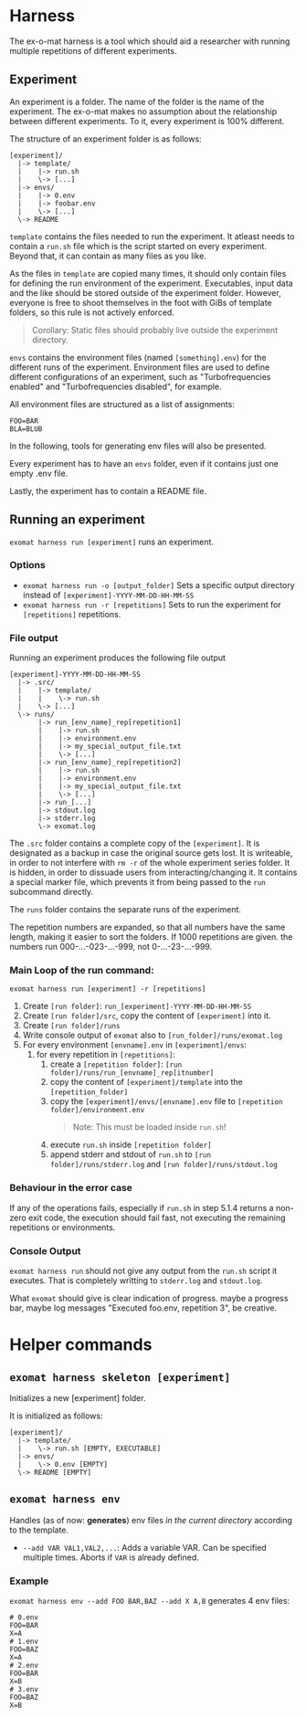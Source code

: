 # Harness

The ex-o-mat harness is a tool which should aid a researcher with running multiple repetitions of different experiments.

## Experiment

An experiment is a folder. The name of the folder is the name of the experiment.
The ex-o-mat makes no assumption about the relationship between different experiments. To it, every experiment is 100% different.

The structure of an experiment folder is as follows:

```
[experiment]/
  |-> template/
  |    |-> run.sh
  |    \-> [...]
  |-> envs/
  |    |-> 0.env
  |    |-> foobar.env
  |    \-> [...]
  \-> README
```

`template` contains the files needed to run the experiment. It atleast needs to contain a `run.sh` file which is the script started on every experiment. Beyond that, it can contain as many files as you like.

As the files in `template` are copied many times, it should only contain files for defining the run environment of the experiment. Executables, input data and the like should be stored outside of the experiment folder. However, everyone is free to shoot themselves in the foot with GiBs of template folders, so this rule is not actively enforced.

> Corollary: Static files should probably live outside the experiment directory.

`envs` contains the environment files (named `[something].env`) for the different runs of the experiment. Environment files are used to define different configurations of an experiment, such as  "Turbofrequencies enabled" and "Turbofrequencies disabled", for example.

All environment files are structured as a list of assignments:

```
FOO=BAR
BLA=BLUB
```

In the following, tools for generating env files will also be presented.

Every experiment has to have an `envs` folder, even if it contains just one empty .env file.

Lastly, the experiment has to contain a README file.

## Running an experiment

`exomat harness run [experiment]` runs an experiment.

### Options

- `exomat harness run -o [output_folder]`
  Sets a specific output directory instead of `[experiment]-YYYY-MM-DD-HH-MM-SS`
- `exomat harness run -r [repetitions]`
  Sets to run the experiment for `[repetitions]` repetitions.

### File output

Running an experiment produces the following file output

```
[experiment]-YYYY-MM-DD-HH-MM-SS
  |-> .src/
  |    |-> template/
  |    |    \-> run.sh
  |    \-> [...]
  \-> runs/
       |-> run_[env_name]_rep[repetition1]
       |    |-> run.sh
       |    |-> environment.env
       |    |-> my_special_output_file.txt
       |    \-> [...]
       |-> run_[env_name]_rep[repetition2]
       |    |-> run.sh
       |    |-> environment.env
       |    |-> my_special_output_file.txt
       |    \-> [...]
       |-> run_[...]
       |-> stdout.log
       |-> stderr.log
       \-> exomat.log
```

The `.src` folder contains a complete copy of the `[experiment]`.
It is designated as a backup in case the original source gets lost.
It is writeable, in order to not interfere with `rm -r` of the whole experiment series folder.
It is hidden, in order to dissuade users from interacting/changing it.
It contains a special marker file, which prevents it from being passed to the `run` subcommand directly.

The `runs` folder contains the separate runs of the experiment.

The repetition numbers are expanded, so that all numbers have the same length, making it easier to sort the folders.
If 1000 repetitions are given. the numbers run 000-...-023-...-999, not 0-...-23-...-999.

### Main Loop of the run command:

`exomat harness run [experiment] -r [repetitions]`
1. Create `[run folder]`: `run_[experiment]-YYYY-MM-DD-HH-MM-SS`
2. Create `[run folder]/src`, copy the content of `[experiment]` into it.
3. Create `[run folder]/runs`
4. Write console output of `exomat` also  to `[run_folder]/runs/exomat.log`
5. For every environment `[envname].env` in `[experiment]/envs`:
    1. for every repetition in `[repetitions]`:
        1. create a `[repetition folder]`: `[run folder]/runs/run_[envname]_rep[itnumber]`
        2. copy the content of `[experiment]/template` into the `[repetition_folder]`
        3. copy the `[experiment]/envs/[envname].env` file to `[repetition folder]/environment.env`
           > Note: This must be loaded inside `run.sh`!
        4. execute `run.sh` inside `[repetition folder]`
        5. append stderr and stdout of `run.sh` to `[run folder]/runs/stderr.log` and `[run folder]/runs/stdout.log`


### Behaviour  in the error case

If any of the operations fails, especially if `run.sh` in step 5.1.4 returns a non-zero exit code, the execution should fail fast, not executing the remaining repetitions or environments.

### Console Output

`exomat harness run` should not give any output from the `run.sh` script it executes. That is completely writting to `stderr.log` and `stdout.log`.

What `exomat` should give is clear indication of progress. maybe a progress bar, maybe log messages "Executed foo.env, repetition 3", be creative.

# Helper commands

## `exomat harness skeleton [experiment]`

Initializes a new [experiment] folder.

It is initialized as follows:
```
[experiment]/
  |-> template/
  |    \-> run.sh [EMPTY, EXECUTABLE]
  |-> envs/
  |    \-> 0.env [EMPTY]
  \-> README [EMPTY]
```

## `exomat harness env`

Handles (as of now: **generates**) env files _in the current directory_ according to the template.

- `--add VAR VAL1,VAL2,...`:
  Adds a variable VAR.
  Can be specified multiple times.
  Aborts if `VAR` is already defined.

### Example

`exomat harness env --add FOO BAR,BAZ --add X A,B` generates 4 env files:

```
# 0.env
FOO=BAR
X=A
# 1.env
FOO=BAZ
X=A
# 2.env
FOO=BAR
X=B
# 3.env
FOO=BAZ
X=B
```
